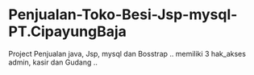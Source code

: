 # Penjualan-Toko-Besi-Jsp-mysql-PT.CipayungBaja
Project Penjualan java, Jsp, mysql dan Bosstrap ..  memiliki 3 hak_akses admin, kasir dan Gudang ..

